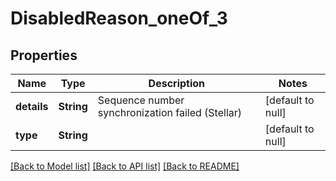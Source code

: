 # DisabledReason_oneOf_3
## Properties

| Name | Type | Description | Notes |
|------------ | ------------- | ------------- | -------------|
| **details** | **String** | Sequence number synchronization failed (Stellar) | [default to null] |
| **type** | **String** |  | [default to null] |

[[Back to Model list]](../README.md#documentation-for-models) [[Back to API list]](../README.md#documentation-for-api-endpoints) [[Back to README]](../README.md)

